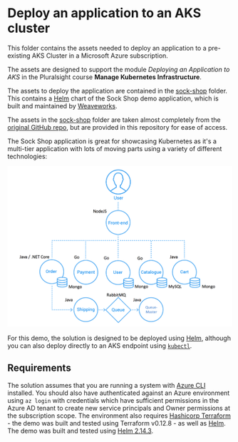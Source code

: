# Deploy an application to an AKS cluster

This folder contains the assets needed to deploy an application to a pre-existing AKS Cluster in a Microsoft Azure subscription.

The assets are designed to support the module <em>Deploying an Application to AKS</em> in the Pluralsight course <strong>Manage Kubernetes Infrastructure</strong>.

The assets to deploy the application are contained in the [sock-shop](sock-shop) folder. This contains a [Helm](https://helm.sh/) chart of the Sock Shop demo application, which is built and maintained by [Weaveworks](https://microservices-demo.github.io/).

The assets in the [sock-shop](sock-shop) folder are taken almost completely from the [original GitHub repo](https://github.com/microservices-demo/microservices-demo/tree/master/deploy/kubernetes/helm-chart), but are provided in this repository for ease of access.

The Sock Shop application is great for showcasing Kubernetes as it's a multi-tier application with lots of moving parts using a variety of different technologies:

![Architecture diagram](https://github.com/microservices-demo/microservices-demo.github.io/blob/master/assets/Architecture.png "Architecture")

For this demo, the solution is designed to be deployed using [Helm](https://helm.sh/), although you can also deploy directly to an AKS endpoint using [`kubectl`](https://github.com/microservices-demo/microservices-demo/tree/master/deploy/kubernetes).

## Requirements

The solution assumes that you are running a system with [Azure CLI](https://docs.microsoft.com/en-us/cli/azure/install-azure-cli) installed. You should also have authenticated against an Azure environment using `az login` with credentials which have sufficient permissions in the Azure AD tenant to create new service principals and Owner permissions at the subscription scope. The environment also requires [Hashicorp Terraform](https://www.terraform.io/) - the demo was built and tested using Terraform v0.12.8 - as well as [Helm](https://helm.sh/). The demo was built and tested using [Helm 2.14.3](https://github.com/helm/helm/releases/tag/v2.14.3).
